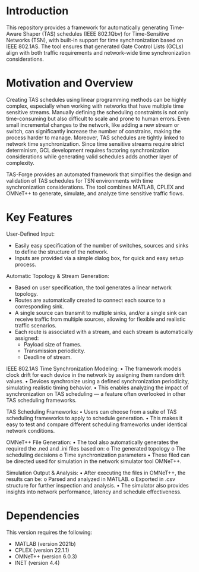 # Introduction
This repository provides a framework for automatically generating Time-Aware Shaper (TAS) schedules (IEEE 802.1Qbv) for Time-Sensitive Networks (TSN), with built-in support for time synchronization based on IEEE 802.1AS. The tool ensures that generated Gate Control Lists (GCLs) align with both traffic requirements and network-wide time synchronization considerations.

# Motivation and Overview
Creating TAS schedules using linear programming methods can be highly complex, especially when working with networks that have multiple time sensitive streams. Manually defining the scheduling constraints is not only time-consuming but also difficult to scale and prone to human errors. Even small incremental changes to the network, like adding a new stream or switch, can significantly increase the number of constrains, making the process harder to manage. Moreover, TAS schedules are tightly linked to network time synchronization. Since time sensitive streams require strict determinism, GCL development requires factoring synchronization considerations while generating valid schedules adds another layer of complexity.  

TAS-Forge provides an automated framework that simplifies the design and validation of TAS schedules for TSN environments with time synchronization considerations. The tool combines MATLAB, CPLEX and OMNeT++ to generate, simulate, and analyze time sensitive traffic flows. 

# Key Features
User-Defined Input:
-	Easily easy specification of the number of switches, sources and sinks to define the structure of the network.
-	Inputs are provided via a simple dialog box, for quick and easy setup process. 

Automatic Topology & Stream Generation: 
-	Based on user specification, the tool generates a linear network topology. 
-	Routes are automatically created to connect each source to a corresponding sink. 
-	A single source can transmit to multiple sinks, and/or a single sink can receive traffic from multiple sources, allowing for flexible and realistic traffic scenarios.
-	Each route is associated with a stream, and each stream is automatically assigned:
    -	Payload size of frames. 
    -	Transmission periodicity. 
    -	Deadline of stream. 

IEEE 802.1AS Time Synchronization Modeling: 
•	The framework models clock drift for each device in the network by assigning them random drift values. 
•	Devices synchronize using a defined synchronization periodicity, simulating realistic timing behavior.
•	This enables analyzing the impact of synchronization on TAS scheduling — a feature often overlooked in other TAS scheduling frameworks. 

TAS Scheduling Frameworks:
•	Users can choose from a suite of TAS scheduling frameworks to apply to schedule generation. 
•	This makes it easy to test and compare different scheduling frameworks under identical network conditions. 

OMNeT++ File Generation:
•	The tool also automatically generates the required the .ned and .ini files based on:
o	The generated topology
o	The scheduling decisions 
o	Time synchronization parameters
•	These filed can be directed used for simulation in the network simulator tool OMNeT++. 

Simulation Output & Analysis:
•	After executing the files in OMNeT++, the results can be:
o	Parsed and analyzed in MATLAB. 
o	Exported in .csv structure for further inspection and analysis. 
•	The simulator also provides insights into network performance, latency and schedule effectiveness. 

# Dependencies
This version requires the following:

- MATLAB (version 2021b)
- CPLEX (version 22.1.1)
- OMNeT++ (version 6.0.3)
- INET (version 4.4)

